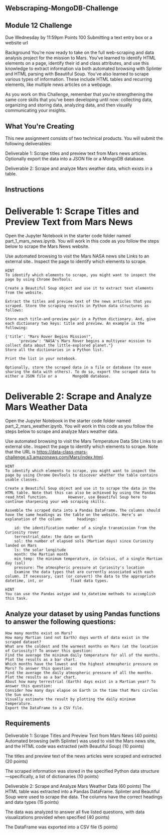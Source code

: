 ## Webscraping-MongoDB-Challenge
## Module 12 Challenge
Due Wednesday by 11:59pm Points 100 Submitting a text entry box or a website url 

Background
	You’re now ready to take on the full web-scraping and data analysis project for the mission to Mars. You’ve learned to identify HTML elements on a page, identify their id and class attributes, and use this knowledge to extract information via both automated browsing with Splinter and HTML parsing with Beautiful Soup. You’ve also learned to scrape various types of information. These include HTML tables and recurring elements, like multiple news articles on a webpage.

As you work on this Challenge, remember that you’re strengthening the same core skills that you’ve been developing until now: collecting data, organizing and storing data, analyzing data, and then visually communicating your insights.

## What You're Creating
This new assignment consists of two technical products. You will submit the following deliverables:

Deliverable 1: Scrape titles and preview text from Mars news articles. Optionally export the data into a JSON file or a MongoDB database.

Deliverable 2: Scrape and analyze Mars weather data, which exists in a table.
	

## Instructions

# Deliverable 1: Scrape Titles and Preview Text from Mars News
Open the Jupyter Notebook in the starter code folder named part_1_mars_news.ipynb. You will work in this code as you follow the steps below to scrape the Mars News website.

Use automated browsing to visit the Mars NASA news site Links to an external site.. Inspect the page to identify which elements to scrape.

	HINT
	To identify which elements to scrape, you might want to inspect the page by using Chrome DevTools.

	Create a Beautiful Soup object and use it to extract text elements from the website.

	Extract the titles and preview text of the news articles that you scraped. Store the scraping results in Python data structures as follows:

	Store each title-and-preview pair in a Python dictionary. And, give each dictionary two keys: title and preview. An example is the following:

	{'title': "Mars Rover Begins Mission!",
	      'preview': "NASA's Mars Rover begins a multiyear mission to collect data about the little-explored planet."}
	Store all the dictionaries in a Python list.

	Print the list in your notebook.

	Optionally, store the scraped data in a file or database (to ease sharing the data with others). To do so, export the scraped data to either a JSON file or a 		MongoDB database.

# Deliverable 2: Scrape and Analyze Mars Weather Data
Open the Jupyter Notebook in the starter code folder named part_2_mars_weather.ipynb. You will work in this code as you follow the steps below to scrape and analyze Mars weather data.

Use automated browsing to visit the Mars Temperature Data Site Links to an external site.. Inspect the page to identify which elements to scrape. Note that the URL is https://data-class-mars-challenge.s3.amazonaws.com/Mars/index.html.

	HINT
	To identify which elements to scrape, you might want to inspect the page by using Chrome DevTools to discover whether the table contains usable classes.

	Create a Beautiful Soup object and use it to scrape the data in the HTML table. Note that this can also be achieved by using the Pandas read_html function. 		However, use Beautiful Soup here to continue sharpening your web scraping skills.

	Assemble the scraped data into a Pandas DataFrame. The columns should have the same headings as the table on the website. Here’s an explanation of the column 		headings:

		id: the identification number of a single transmission from the Curiosity rover
		terrestrial_date: the date on Earth
		sol: the number of elapsed sols (Martian days) since Curiosity landed on Mars
		ls: the solar longitude
		month: the Martian month
		min_temp: the minimum temperature, in Celsius, of a single Martian day (sol)
		pressure: The atmospheric pressure at Curiosity's location
		Examine the data types that are currently associated with each column. If necessary, cast (or convert) the data to the appropriate datetime, int, or 			float data types.

	HINT
	You can use the Pandas astype and to_datetime methods to accomplish this task.

## Analyze your dataset by using Pandas functions to answer the following questions:

	How many months exist on Mars?
	How many Martian (and not Earth) days worth of data exist in the scraped dataset?
	What are the coldest and the warmest months on Mars (at the location of Curiosity)? To answer this question:
	Find the average the minimum daily temperature for all of the months.
	Plot the results as a bar chart.
	Which months have the lowest and the highest atmospheric pressure on Mars? To answer this question:
	Find the average the daily atmospheric pressure of all the months.
	Plot the results as a bar chart.
	About how many terrestrial (Earth) days exist in a Martian year? To answer this question:
	Consider how many days elapse on Earth in the time that Mars circles the Sun once.
	Visually estimate the result by plotting the daily minimum temperature.
	Export the DataFrame to a CSV file.

## Requirements
Deliverable 1: Scrape Titles and Preview Text from Mars News (40 points)
Automated browsing (with Splinter) was used to visit the Mars news site, and the HTML code was extracted (with Beautiful Soup) (10 points)

The titles and preview text of the news articles were scraped and extracted (20 points)

The scraped information was stored in the specified Python data structure—specifically, a list of dictionaries (10 points)

Deliverable 2: Scrape and Analyze Mars Weather Data (60 points)
The HTML table was extracted into a Pandas DataFrame. Splinter and Beautiful Soup were used to scrape the data. The columns have the correct headings and data types (15 points)

The data was analyzed to answer all five listed questions, with data visualizations provided when specified (40 points)

The DataFrame was exported into a CSV file (5 points)
